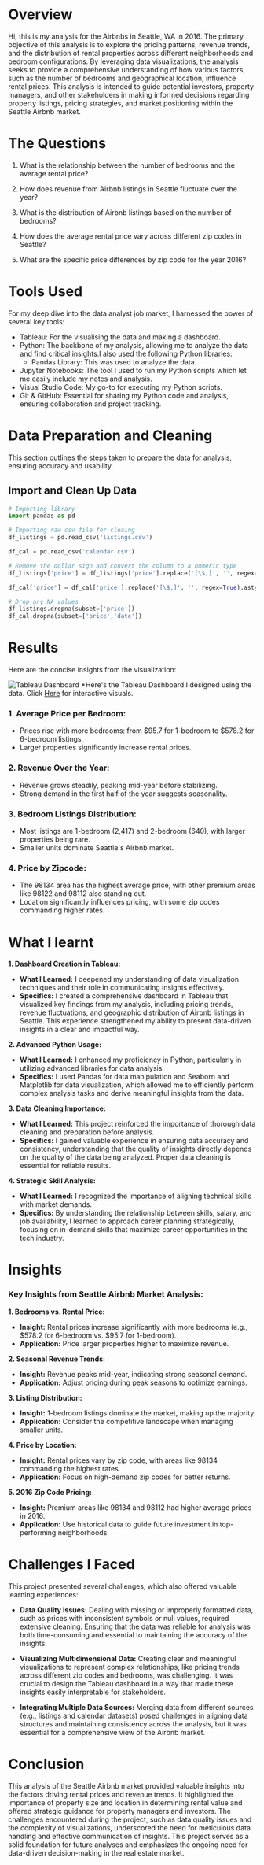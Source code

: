 # Overview
Hi, this is my analysis for the Airbnbs in Seattle, WA in 2016. The primary objective of this analysis is to explore the pricing patterns, revenue trends, and the distribution of rental properties across different neighborhoods and bedroom configurations. By leveraging data visualizations, the analysis seeks to provide a comprehensive understanding of how various factors, such as the number of bedrooms and geographical location, influence rental prices. This analysis is intended to guide potential investors, property managers, and other stakeholders in making informed decisions regarding property listings, pricing strategies, and market positioning within the Seattle Airbnb market.


# The Questions

1. What is the relationship between the number of bedrooms and the average rental price?

2. How does revenue from Airbnb listings in Seattle fluctuate over the year?

3. What is the distribution of Airbnb listings based on the number of bedrooms?

4. How does the average rental price vary across different zip codes in Seattle?

5. What are the specific price differences by zip code for the year 2016?

# Tools Used

For my deep dive into the data analyst job market, I harnessed the power of several key tools:

- Tableau: For the visualising the data and making a dashboard.
- Python: The backbone of my analysis, allowing me to analyze the data and find critical insights.I also used the following Python libraries:
    - Pandas Library: This was used to analyze the data.
- Jupyter Notebooks: The tool I used to run my Python scripts which let me easily include my notes and analysis. 
- Visual Studio Code: My go-to for executing my Python scripts.
- Git & GitHub: Essential for sharing my Python code and analysis, ensuring collaboration and project tracking.

# Data Preparation and Cleaning

This section outlines the steps taken to prepare the data for analysis, ensuring accuracy and usability.

## Import and Clean Up Data

```py
# Importing library
import pandas as pd

# Importing raw csv file for cleaing
df_listings = pd.read_csv('listings.csv')

df_cal = pd.read_csv('calendar.csv')

# Remove the dollar sign and convert the column to a numeric type
df_listings['price'] = df_listings['price'].replace('[\$,]', '', regex=True).astype(float)

df_cal['price'] = df_cal['price'].replace('[\$,]', '', regex=True).astype(float)

# Drop any NA values
df_listings.dropna(subset=['price'])
df_cal.dropna(subset=['price','date'])

```
# Results
Here are the concise insights from the visualization:

![Tableau Dashboard](Dashboard_1.png)
*Here's the Tableau Dashboard I designed using the data. Click [Here](https://public.tableau.com/views/AirbnbProjectDasboard/Dashboard1?:language=en-US&publish=yes&:sid=&:redirect=auth&:display_count=n&:origin=viz_share_link) for interactive visuals.

### 1. **Average Price per Bedroom:**
   - Prices rise with more bedrooms: from $95.7 for 1-bedroom to $578.2 for 6-bedroom listings.
   - Larger properties significantly increase rental prices.

### 2. **Revenue Over the Year:**
   - Revenue grows steadily, peaking mid-year before stabilizing.
   - Strong demand in the first half of the year suggests seasonality.

### 3. **Bedroom Listings Distribution:**
   - Most listings are 1-bedroom (2,417) and 2-bedroom (640), with larger properties being rare.
   - Smaller units dominate Seattle's Airbnb market.

### 4. **Price by Zipcode:**
   - The 98134 area has the highest average price, with other premium areas like 98122 and 98112 also standing out.
   - Location significantly influences pricing, with some zip codes commanding higher rates.


# What I learnt

**1. Dashboard Creation in Tableau:**
   - **What I Learned:** I deepened my understanding of data visualization techniques and their role in communicating insights effectively.
   - **Specifics:** I created a comprehensive dashboard in Tableau that visualized key findings from my analysis, including pricing trends, revenue fluctuations, and geographic distribution of Airbnb listings in Seattle. This experience strengthened my ability to present data-driven insights in a clear and impactful way.

**2. Advanced Python Usage:**
   - **What I Learned:** I enhanced my proficiency in Python, particularly in utilizing advanced libraries for data analysis.
   - **Specifics:** I used Pandas for data manipulation and Seaborn and Matplotlib for data visualization, which allowed me to efficiently perform complex analysis tasks and derive meaningful insights from the data.

**3. Data Cleaning Importance:**
   - **What I Learned:** This project reinforced the importance of thorough data cleaning and preparation before analysis.
   - **Specifics:** I gained valuable experience in ensuring data accuracy and consistency, understanding that the quality of insights directly depends on the quality of the data being analyzed. Proper data cleaning is essential for reliable results.

**4. Strategic Skill Analysis:**
   - **What I Learned:** I recognized the importance of aligning technical skills with market demands.
   - **Specifics:** By understanding the relationship between skills, salary, and job availability, I learned to approach career planning strategically, focusing on in-demand skills that maximize career opportunities in the tech industry.

# Insights

### **Key Insights from Seattle Airbnb Market Analysis:**

**1. Bedrooms vs. Rental Price:**
   - **Insight:** Rental prices increase significantly with more bedrooms (e.g., $578.2 for 6-bedroom vs. $95.7 for 1-bedroom).
   - **Application:** Price larger properties higher to maximize revenue.

**2. Seasonal Revenue Trends:**
   - **Insight:** Revenue peaks mid-year, indicating strong seasonal demand.
   - **Application:** Adjust pricing during peak seasons to optimize earnings.

**3. Listing Distribution:**
   - **Insight:** 1-bedroom listings dominate the market, making up the majority.
   - **Application:** Consider the competitive landscape when managing smaller units.

**4. Price by Location:**
   - **Insight:** Rental prices vary by zip code, with areas like 98134 commanding the highest rates.
   - **Application:** Focus on high-demand zip codes for better returns.

**5. 2016 Zip Code Pricing:**
   - **Insight:** Premium areas like 98134 and 98112 had higher average prices in 2016.
   - **Application:** Use historical data to guide future investment in top-performing neighborhoods.

# Challenges I Faced

This project presented several challenges, which also offered valuable learning experiences:

- **Data Quality Issues:** Dealing with missing or improperly formatted data, such as prices with inconsistent symbols or null values, required extensive cleaning. Ensuring that the data was reliable for analysis was both time-consuming and essential to maintaining the accuracy of the insights.

- **Visualizing Multidimensional Data:** Creating clear and meaningful visualizations to represent complex relationships, like pricing trends across different zip codes and bedrooms, was challenging. It was crucial to design the Tableau dashboard in a way that made these insights easily interpretable for stakeholders.

- **Integrating Multiple Data Sources:** Merging data from different sources (e.g., listings and calendar datasets) posed challenges in aligning data structures and maintaining consistency across the analysis, but it was essential for a comprehensive view of the Airbnb market.

# Conclusion

This analysis of the Seattle Airbnb market provided valuable insights into the factors driving rental prices and revenue trends. It highlighted the importance of property size and location in determining rental value and offered strategic guidance for property managers and investors. The challenges encountered during the project, such as data quality issues and the complexity of visualizations, underscored the need for meticulous data handling and effective communication of insights. This project serves as a solid foundation for future analyses and emphasizes the ongoing need for data-driven decision-making in the real estate market.